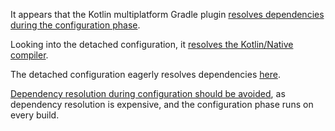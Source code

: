 It appears that the Kotlin multiplatform Gradle plugin [resolves dependencies during the configuration phase](https://scans.gradle.com/s/qsl2yvg57qi3i/performance/dependency-resolution?toggled=dependency-resolution-configuration-user-initiated#dependency-resolution-configuration-user-initiated-0).

Looking into the detached configuration, it [resolves the Kotlin/Native compiler](https://scans.gradle.com/s/qsl2yvg57qi3i/dependencies?focusedDependency=WzAsMCwwLFswLDAsWzBdXV0&toggled=W1swXSxbMCwwXV0).

The detached configuration eagerly resolves dependencies [here](https://github.com/JetBrains/kotlin/blob/master/libraries/tools/kotlin-gradle-plugin/src/common/kotlin/org/jetbrains/kotlin/gradle/targets/native/NativeCompilerDownloader.kt#L151).

[Dependency resolution during configuration should be avoided](https://docs.gradle.org/current/userguide/performance.html#avoid_dependency_resolution_during_configuration), as dependency resolution is expensive, and the configuration phase runs on every build.
